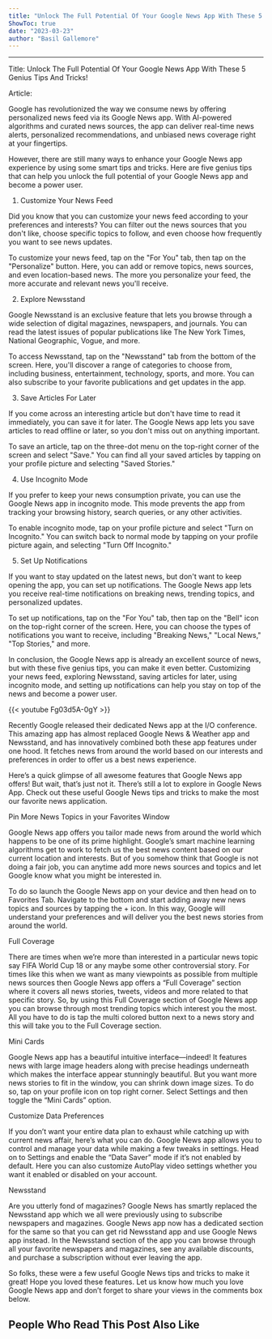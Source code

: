 ```yaml
---
title: "Unlock The Full Potential Of Your Google News App With These 5 Genius Tips And Tricks!"
ShowToc: true 
date: "2023-03-23"
author: "Basil Gallemore"
---
```

*****
Title: Unlock The Full Potential Of Your Google News App With These 5 Genius Tips And Tricks!

Article:

Google has revolutionized the way we consume news by offering personalized news feed via its Google News app. With AI-powered algorithms and curated news sources, the app can deliver real-time news alerts, personalized recommendations, and unbiased news coverage right at your fingertips.

However, there are still many ways to enhance your Google News app experience by using some smart tips and tricks. Here are five genius tips that can help you unlock the full potential of your Google News app and become a power user.

1. Customize Your News Feed

Did you know that you can customize your news feed according to your preferences and interests? You can filter out the news sources that you don't like, choose specific topics to follow, and even choose how frequently you want to see news updates.

To customize your news feed, tap on the "For You" tab, then tap on the "Personalize" button. Here, you can add or remove topics, news sources, and even location-based news. The more you personalize your feed, the more accurate and relevant news you'll receive.

2. Explore Newsstand

Google Newsstand is an exclusive feature that lets you browse through a wide selection of digital magazines, newspapers, and journals. You can read the latest issues of popular publications like The New York Times, National Geographic, Vogue, and more.

To access Newsstand, tap on the "Newsstand" tab from the bottom of the screen. Here, you'll discover a range of categories to choose from, including business, entertainment, technology, sports, and more. You can also subscribe to your favorite publications and get updates in the app.

3. Save Articles For Later

If you come across an interesting article but don't have time to read it immediately, you can save it for later. The Google News app lets you save articles to read offline or later, so you don't miss out on anything important.

To save an article, tap on the three-dot menu on the top-right corner of the screen and select "Save." You can find all your saved articles by tapping on your profile picture and selecting "Saved Stories."

4. Use Incognito Mode

If you prefer to keep your news consumption private, you can use the Google News app in incognito mode. This mode prevents the app from tracking your browsing history, search queries, or any other activities.

To enable incognito mode, tap on your profile picture and select "Turn on Incognito." You can switch back to normal mode by tapping on your profile picture again, and selecting "Turn Off Incognito."

5. Set Up Notifications

If you want to stay updated on the latest news, but don't want to keep opening the app, you can set up notifications. The Google News app lets you receive real-time notifications on breaking news, trending topics, and personalized updates.

To set up notifications, tap on the "For You" tab, then tap on the "Bell" icon on the top-right corner of the screen. Here, you can choose the types of notifications you want to receive, including "Breaking News," "Local News," "Top Stories," and more.

In conclusion, the Google News app is already an excellent source of news, but with these five genius tips, you can make it even better. Customizing your news feed, exploring Newsstand, saving articles for later, using incognito mode, and setting up notifications can help you stay on top of the news and become a power user.

{{< youtube Fg03d5A-0gY >}} 



Recently Google released their dedicated News app at the I/O conference. This amazing app has almost replaced Google News & Weather app and Newsstand, and has innovatively combined both these app features under one hood. It fetches news from around the world based on our interests and preferences in order to offer us a best news experience.
 

 
Here’s a quick glimpse of all awesome features that Google News app offers! But wait, that’s just not it. There’s still a lot to explore in Google News App. Check out these useful Google News tips and tricks to make the most our favorite news application.
 
Pin More News Topics in your Favorites Window
 
Google News app offers you tailor made news from around the world which happens to be one of its prime highlight. Google’s smart machine learning algorithms get to work to fetch us the best news content based on our current location and interests. But of you somehow think that Google is not doing a fair job, you can anytime add more news sources and topics and let Google know what you might be interested in.
 
To do so launch the Google News app on your device and then head on to Favorites Tab. Navigate to the bottom and start adding away new news topics and sources by tapping the + icon. In this way, Google will understand your preferences and will deliver you the best news stories from around the world.
 
Full Coverage
 
There are times when we’re more than interested in a particular news topic say FIFA World Cup 18 or any maybe some other controversial story. For times like this when we want as many viewpoints as possible from multiple news sources then Google News app offers a “Full Coverage” section where it covers all news stories, tweets, videos and more related to that specific story. So, by using this Full Coverage section of Google News app you can browse through most trending topics which interest you the most. All you have to do is tap the multi colored button next to a news story and this will take you to the Full Coverage section.
 
Mini Cards
 
Google News app has a beautiful intuitive interface—indeed! It features news with large image headers along with precise headings underneath which makes the interface appear stunningly beautiful. But you want more news stories to fit in the window, you can shrink down image sizes. To do so, tap on your profile icon on top right corner. Select Settings and then toggle the “Mini Cards” option.
 
Customize Data Preferences
 
If you don’t want your entire data plan to exhaust while catching up with current news affair, here’s what you can do. Google News app allows you to control and manage your data while making a few tweaks in settings. Head on to Settings and enable the “Data Saver” mode if it’s not enabled by default. Here you can also customize AutoPlay video settings whether you want it enabled or disabled on your account.
 
Newsstand
 
Are you utterly fond of magazines? Google News has smartly replaced the Newsstand app which we all were previously using to subscribe newspapers and magazines. Google News app now has a dedicated section for the same so that you can get rid Newsstand app and use Google News app instead. In the Newsstand section of the app you can browse through all your favorite newspapers and magazines, see any available discounts, and purchase a subscription without ever leaving the app.
 
So folks, these were a few useful Google News tips and tricks to make it great! Hope you loved these features. Let us know how much you love Google News app and don’t forget to share your views in the comments box below.
 
##  People Who Read This Post Also Like 



